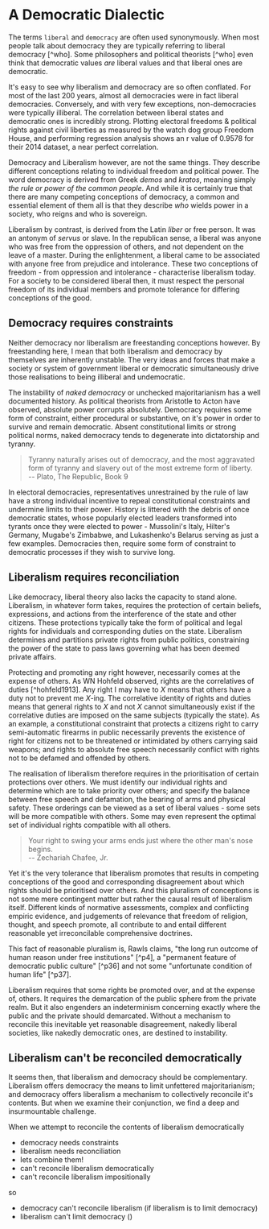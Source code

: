 # A Democratic Dialectic

The terms `liberal` and `democracy` are often used synonymously.  When most people talk about democracy they are typically referring to liberal democracy [^who].  Some philosophers and political theorists [^who] even think that democratic values _are_ liberal values and that liberal ones are democratic.

It's easy to see why liberalism and democracy are so often conflated.  For most of the last 200 years, almost all democracies were in fact liberal democracies.  Conversely, and with very few exceptions, non-democracies were typically illiberal.  The correlation between liberal states and democratic ones is incredibly strong.  Plotting electoral freedoms & political rights against civil liberties as measured by the watch dog group Freedom House, and performing regression analysis shows an r value of 0.9578 for their 2014 dataset, a near perfect correlation.   

Democracy and Liberalism however, are not the same things.  They describe different conceptions relating to individual freedom and political power.  The word democracy is derived from Greek _demos_ and _kratos_, meaning simply _the rule or power of the common people_.  And while it is certainly true that there are many competing conceptions of democracy, a common and essential element of them all is that they describe _who_ wields power in a society, who reigns and who is sovereign.

Liberalism by contrast, is derived from the Latin _liber_ or free person.  It was an antonym of _servus_ or slave. In the republican sense, a liberal was anyone who was free from the oppression of others, and not dependent on the leave of a master.  During the enlightenment, a liberal came to be associated with anyone free from prejudice and intolerance.  These two conceptions of freedom - from oppression and intolerance - characterise liberalism today.  For a society to be considered liberal then, it must respect the personal freedom of its individual members and promote tolerance for differing conceptions of the good.


## Democracy requires constraints

Neither democracy nor liberalism are freestanding conceptions however.  By freestanding here, I mean that both liberalism and democracy by themselves are inherently unstable.  The very ideas and forces that make a society or system of government liberal or democratic simultaneously drive those realisations to being illiberal and undemocratic.

The instability of _naked democracy_ or unchecked majoritarianism has a well documented history.  As political theorists from Aristotle to Acton have observed, absolute power corrupts absolutely.  Democracy requires some form of constraint, either procedural or substantive, on it's power in order to survive and remain democratic. Absent constitutional limits or strong political norms, naked democracy tends to degenerate into dictatorship and tyranny.  

> Tyranny naturally arises out of democracy, and the most aggravated form of tyranny and slavery out of the most extreme form of liberty.  
> -- Plato, The Republic, Book 9

In electoral democracies, representatives unrestrained by the rule of law have a strong individual incentive to repeal constitutional constraints and undermine limits to their power.  History is littered with the debris of once democratic states, whose popularly elected leaders transformed into tyrants once they were elected to power - Mussolini's Italy, Hilter's Germany, Mugabe's Zimbabwe, and Lukashenko's Belarus serving as just a few examples. Democracies then, require some form of constraint to democratic processes if they wish to survive long.


## Liberalism requires reconciliation

Like democracy, liberal theory also lacks the capacity to stand alone.  Liberalism, in whatever form takes, requires the protection of certain beliefs, expressions, and actions from the interference of the state and other citizens.  These protections typically take the form of political and legal rights for individuals and corresponding duties on the state.  Liberalism determines and partitions private rights from public politics, constraining the power of the state to pass laws governing what has been deemed private affairs.  

Protecting and promoting any right however, necessarily comes at the expense of others.  As WN Hohfeld observed, rights are the correlatives of duties [^hohfeld1913].  Any right I may have to _X_ means that others have a duty not to prevent me _X_-ing.  The correlative identity of rights and duties means that general rights to _X_ and not _X_ cannot simultaneously exist if the correlative duties are imposed on the same subjects (typically the state).  As an example, a constitutional constraint that protects a citizens right to carry semi-automatic firearms in public necessarily prevents the existence of right for citizens not to be threatened or intimidated by others carrying said weapons; and rights to absolute free speech necessarily conflict with rights not to be defamed and offended by others.

The realisation of liberalism therefore requires in the prioritisation of certain protections over others.  We must identify our individual rights and determine which are to take priority over others; and specify the balance between free speech and defamation, the bearing of arms and physical safety.  These orderings can be viewed as a set of liberal values - some sets will be more compatible with others.  Some may even represent the optimal set of individual rights compatible with all others.  

> Your right to swing your arms ends just where the other man's nose begins.   
> -- Zechariah Chafee, Jr.

Yet it's the very tolerance that liberalism promotes that results in competing conceptions of the good and corresponding disagreement about which rights should be prioritised over others.  And this pluralism of conceptions is not some mere contingent matter but rather the causal result of liberalism itself.  Different kinds of normative assessments, complex and conflicting empiric evidence, and judgements of relevance that freedom of religion, thought, and speech promote, all contribute to and entail different reasonable yet irreconcilable comprehensive doctrines. 

This fact of reasonable pluralism is, Rawls claims, "the long run outcome of human reason under free institutions" [^p4], a "permanent feature of democratic public culture" [^p36] and not some "unfortunate condition of human life" [^p37].  

Liberalism requires that some rights be promoted over, and at the expense of, others.  It requires the demarcation of the public sphere from the private realm.  But it also engenders an indeterminism concerning exactly where the public and the private should demarcated.  Without a mechanism to reconcile this inevitable yet reasonable disagreement, nakedly liberal societies, like nakedly democratic ones, are destined to instability.


## Liberalism can't be reconciled democratically

It seems then, that liberalism and democracy should be complementary.  Liberalism offers democracy the means to limit unfettered majoritarianism; and democracy offers liberalism a mechanism to collectively reconcile it's contents.  But when we examine their conjunction, we find a deep and insurmountable challenge.

When we attempt to reconcile the contents of liberalism democratically



- democracy needs constraints
- liberalism needs reconciliation
- lets combine them!
- can't reconcile liberalism democratically
- can't reconcile liberalism impositionally

so 

- democracy can't reconcile liberalism (if liberalism is to limit democracy)
- liberalism can't limit democracy ()



